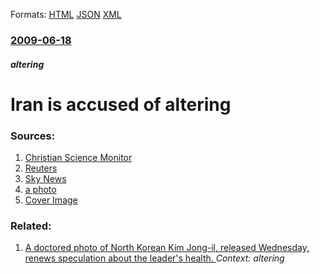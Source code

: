 
Formats: [HTML](/news/2009/06/18/iran-is-accused-of-altering.html)  [JSON](/news/2009/06/18/iran-is-accused-of-altering.json)  [XML](/news/2009/06/18/iran-is-accused-of-altering.xml)  

### [2009-06-18](/news/2009/06/18/index.md)

##### altering
#  Iran is accused of altering 




### Sources:

1. [Christian Science Monitor](http://features.csmonitor.com/globalnews/2009/06/17/iran%E2%80%99s-pro-ahmadinejad-media-using-fake-crowd-photos/)
2. [Reuters](https://www.reuters.com/article/latestCrisis/idUSEVA845648)
3. [Sky News](http://news.sky.com/skynews/Home/World-News/Iran-Ahmadinejad-Rivals-Await-Top-Level-Talks-As-Mirhossein-Mousavi-Mass-Protests-Begin/Article/200906315311176?lpos=World_News_First_World_News_Article_Teaser_Region_0&lid=ARTICLE_15311176_Iran%3A_Ahmadinejad_Rivals_Await_Top_Level_Talks_As_Mirhossein_Mousavi_Mass_Protests_Begin)
4. [a photo](http://kheirkhah.ir/media/Image/Weblog%202/Keyhan-ehtics.jpg)
4. [Cover Image](https://s4.reutersmedia.net/resources_v2/images/rcom-default.png)

### Related:

1. [ A doctored photo of North Korean Kim Jong-il, released Wednesday, renews speculation about the leader's health. ](/news/2008/11/7/a-doctored-photo-of-north-korean-kim-jong-il-released-wednesday-renews-speculation-about-the-leader-s-health.md) _Context: altering_
